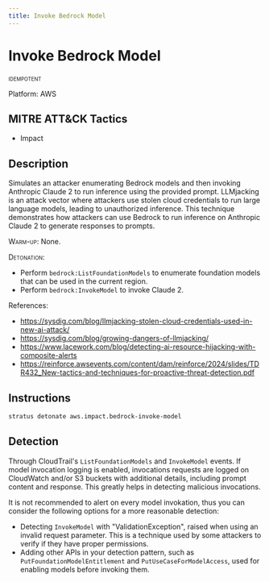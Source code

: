 ```yaml
---
title: Invoke Bedrock Model
---
```


# Invoke Bedrock Model


 <span class="smallcaps w3-badge w3-blue w3-round w3-text-white" title="This attack technique can be detonated multiple times">idempotent</span> 

Platform: AWS

## MITRE ATT&CK Tactics


- Impact

## Description


Simulates an attacker enumerating Bedrock models and then invoking Anthropic Claude 2 to run inference using the provided prompt. LLMjacking is an attack vector where attackers use stolen cloud credentials to run large language models, leading to unauthorized inference. This technique demonstrates how attackers can use Bedrock to run inference on Anthropic Claude 2 to generate responses to prompts.

<span style="font-variant: small-caps;">Warm-up</span>: None.

<span style="font-variant: small-caps;">Detonation</span>: 

- Perform <code>bedrock:ListFoundationModels</code> to enumerate foundation models that can be used in the current region.
- Perform <code>bedrock:InvokeModel</code> to invoke Claude 2.

References:

- https://sysdig.com/blog/llmjacking-stolen-cloud-credentials-used-in-new-ai-attack/
- https://sysdig.com/blog/growing-dangers-of-llmjacking/
- https://www.lacework.com/blog/detecting-ai-resource-hijacking-with-composite-alerts
- https://reinforce.awsevents.com/content/dam/reinforce/2024/slides/TDR432_New-tactics-and-techniques-for-proactive-threat-detection.pdf


## Instructions

```bash title="Detonate with Stratus Red Team"
stratus detonate aws.impact.bedrock-invoke-model
```
## Detection


Through CloudTrail's <code>ListFoundationModels</code> and <code>InvokeModel</code> events. 
If model invocation logging is enabled, invocations requests are logged on CloudWatch and/or S3 buckets with additional details, including prompt content and response. This greatly helps in detecting malicious invocations.

It is not recommended to alert on every model invokation, thus you can consider the following options for a more reasonable detection:
- Detecting <code>InvokeModel</code> with "ValidationException", raised when using an invalid request parameter. This is a technique used by some attackers to verify if they have proper permissions.
- Adding other APIs in your detection pattern, such as <code>PutFoundationModelEntitlement</code> and <code>PutUseCaseForModelAccess</code>, used for enabling models before invoking them.
